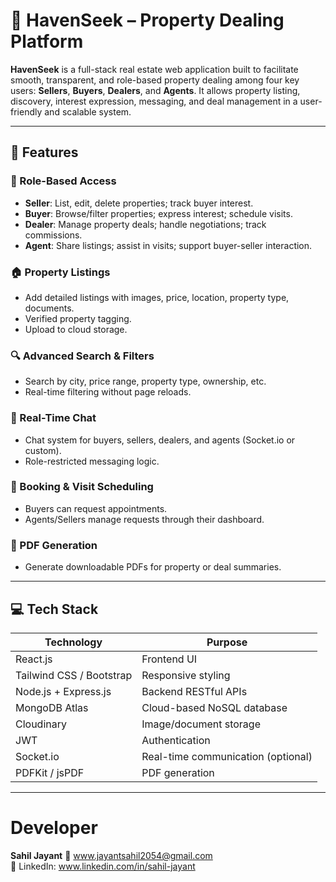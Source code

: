 # 🏡 HavenSeek – Property Dealing Platform

**HavenSeek** is a full-stack real estate web application built to facilitate smooth, transparent, and role-based property dealing among four key users: **Sellers**, **Buyers**, **Dealers**, and **Agents**. It allows property listing, discovery, interest expression, messaging, and deal management in a user-friendly and scalable system.

---

## 🚀 Features

### 👤 Role-Based Access
- **Seller**: List, edit, delete properties; track buyer interest.
- **Buyer**: Browse/filter properties; express interest; schedule visits.
- **Dealer**: Manage property deals; handle negotiations; track commissions.
- **Agent**: Share listings; assist in visits; support buyer-seller interaction.

### 🏠 Property Listings
- Add detailed listings with images, price, location, property type, documents.
- Verified property tagging.
- Upload to cloud storage.

### 🔍 Advanced Search & Filters
- Search by city, price range, property type, ownership, etc.
- Real-time filtering without page reloads.

### 💬 Real-Time Chat
- Chat system for buyers, sellers, dealers, and agents (Socket.io or custom).
- Role-restricted messaging logic.

### 📅 Booking & Visit Scheduling
- Buyers can request appointments.
- Agents/Sellers manage requests through their dashboard.

### 📄 PDF Generation
- Generate downloadable PDFs for property or deal summaries.

---

## 💻 Tech Stack

| Technology      | Purpose                          |
|------------------|----------------------------------|
| React.js         | Frontend UI                     |
| Tailwind CSS / Bootstrap | Responsive styling            |
| Node.js + Express.js | Backend RESTful APIs           |
| MongoDB Atlas    | Cloud-based NoSQL database      |
| Cloudinary       | Image/document storage          |
| JWT              | Authentication                  |
| Socket.io        | Real-time communication (optional) |
| PDFKit / jsPDF   | PDF generation                  |

---

# Developer

**Sahil Jayant**
📧 www.jayantsahil2054@gmail.com <br>
🔗 LinkedIn: www.linkedin.com/in/sahil-jayant

